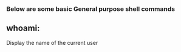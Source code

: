 ### Below are some basic General purpose shell commands

## whoami: 
Display the name of the current user

